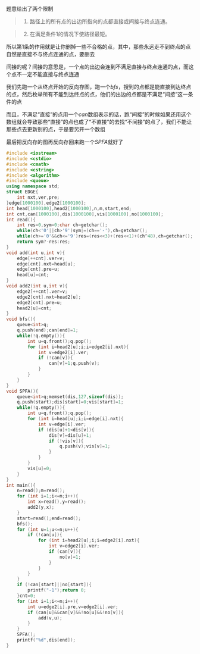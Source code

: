 <!--more-->

题意给出了两个限制

>1. 路径上的所有点的出边所指向的点都直接或间接与终点连通。

>2. 在满足条件$1$的情况下使路径最短。

所以第$1$条的作用就是让你删掉一些不合格的点，其中，那些永远走不到终点的点自然是直接不与终点连通的点，要删去

间接的呢？间接的意思是，一个点的出边会连到不满足直接与终点连通的点，而这个点不一定不能直接与终点连通

我们先跑一个从终点开始的反向存图，跑一个$bfs$，搜到的点都是能直接到达终点的点，然后枚举所有不能到达终点的点，他们的出边的点都是不满足“间接”这一条件的点

而且，不满足“直接”的点用一个$can$数组表示的话，跑“间接”的时候如果还用这个数组就会导致那些“直接”的点也成了“不直接”的去找“不间接”的点了，我们不能让那些点去更新别的点，于是要另开一个数组

最后把反向存的图再反向存回来跑一个$SPFA$就好了

```cpp
#include <iostream>
#include <cstdio>
#include <cmath>
#include <cstring>
#include <algorithm>
#include <queue>
using namespace std;
struct EDGE{
    int nxt,ver,pre;
}edge[1000100],edge2[1000100];
int head[1000100],head2[1000100],n,m,start,end;
int cnt,can[1000100],dis[1000100],vis[1000100],no[1000100];
int read(){
    int res=0,sym=0;char ch=getchar();
    while(ch<'0'||ch>'9')sym|=(ch=='-'),ch=getchar();
    while(ch>='0'&&ch<='9')res=(res<<3)+(res<<1)+(ch^48),ch=getchar();
    return sym?-res:res;
}
void add(int u,int v){
    edge[++cnt].ver=v;
    edge[cnt].nxt=head[u];
    edge[cnt].pre=u;
    head[u]=cnt;
}
void add2(int u,int v){
    edge2[++cnt].ver=v;
    edge2[cnt].nxt=head2[u];
    edge2[cnt].pre=u;
    head2[u]=cnt;
}
void bfs(){
    queue<int>q;
    q.push(end);can[end]=1;
    while(!q.empty()){
        int u=q.front();q.pop();
        for (int i=head2[u];i;i=edge2[i].nxt){
            int v=edge2[i].ver;
            if (!can[v]){
                can[v]=1;q.push(v);
            }
        }
    }
}
void SPFA(){
    queue<int>q;memset(dis,127,sizeof(dis));
    q.push(start);dis[start]=0;vis[start]=1;
    while(!q.empty()){
        int u=q.front();q.pop();
        for (int i=head[u];i;i=edge[i].nxt){
            int v=edge[i].ver;
            if (dis[u]+1<dis[v]){
                dis[v]=dis[u]+1;
                if (!vis[v]){
                    q.push(v);vis[v]=1;
                }
            }
        }
        vis[u]=0;
    }
}
int main(){
    n=read();m=read();
    for (int i=1;i<=m;i++){
        int x=read(),y=read();
        add2(y,x);
    }
    start=read();end=read();
    bfs();
    for (int u=1;u<=n;u++){
        if (!can[u]){
            for (int i=head2[u];i;i=edge2[i].nxt){
                int v=edge2[i].ver;
                if (can[v]){
                    no[v]=1;
                }
            }
        }
    }
    if (!can[start]||no[start]){
        printf("-1");return 0;
    }cnt=0;
    for (int i=1;i<=m;i++){
        int u=edge2[i].pre,v=edge2[i].ver;
        if (can[u]&&can[v]&&!no[u]&&!no[v]){
            add(v,u);
        }
    }
    SPFA();
    printf("%d",dis[end]);
}
```

